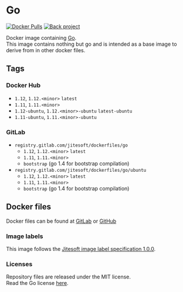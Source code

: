 # Go

[![Docker Pulls](https://img.shields.io/docker/pulls/jitesoft/go.svg)](https://cloud.docker.com/u/jitesoft/repository/docker/jitesoft/go)
[![Back project](https://img.shields.io/badge/Open%20Collective-Tip%20the%20devs!-blue.svg)](https://opencollective.com/jitesoft-open-source)

Docker image containing [Go](https://golang.org/).  
This image contains nothing but go and is intended as a base image to derive from in other docker files.

## Tags

### Docker Hub

* `1.12`, `1.12.<minor>` `latest`
* `1.11`, `1.11.<minor>`
* `1.12-ubuntu`, `1.12.<minor>-ubuntu` `latest-ubuntu`
* `1.11-ubuntu`, `1.11.<minor>-ubuntu`

### GitLab

* `registry.gitlab.com/jitesoft/dockerfiles/go`
  * `1.12`, `1.12.<minor>` `latest`
  * `1.11`, `1.11.<minor>`
  * `bootstrap` (go 1.4 for bootstrap compilation) 
* `registry.gitlab.com/jitesoft/dockerfiles/go/ubuntu`
  * `1.12`, `1.12.<minor>` `latest`
  * `1.11`, `1.11.<minor>`
  * `bootstrap` (go 1.4 for bootstrap compilation)
  

## Docker files

Docker files can be found at  [GitLab](https://gitlab.com/jitesoft/dockerfiles/go) or [GitHub](https://github.com/jitesoft/docker-go)

### Image labels

This image follows the [Jitesoft image label specification 1.0.0](https://gitlab.com/snippets/1866155).

### Licenses

Repository files are released under the MIT license.  
Read the Go license [here](https://github.com/golang/go/blob/master/LICENSE).
